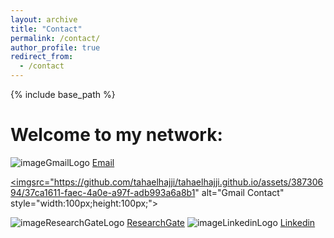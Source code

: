 ```yaml
---
layout: archive
title: "Contact"
permalink: /contact/
author_profile: true
redirect_from:
  - /contact
---
```


{% include base_path %}


Welcome to my network:
======

 ![imageGmailLogo](https://github.com/tahaelhajji/tahaelhajji.github.io/assets/38730694/37ca1611-faec-4a0e-a97f-adb993a6a8b1) <a href="mailto:taha.elhajji@gmail.com">Email</a> 

<a href="mailto:taha.elhajji@gmail.com"><imgsrc="https://github.com/tahaelhajji/tahaelhajji.github.io/assets/38730694/37ca1611-faec-4a0e-a97f-adb993a6a8b1" alt="Gmail Contact" style="width:100px;height:100px;"></a> 


 
 ![imageResearchGateLogo](https://github.com/tahaelhajji/tahaelhajji.github.io/assets/38730694/ca33c5b7-787e-4f5e-a913-b398e95f4645) [ResearchGate](https://www.researchgate.net/profile/Taha-El-Hajji) 
 ![imageLinkedinLogo](https://github.com/tahaelhajji/tahaelhajji.github.io/assets/38730694/db2e4132-5937-43bd-bec7-35e5dddcf4cc) [Linkedin](https://www.linkedin.com/in/taha-el-hajji-research-electric-machines/)


